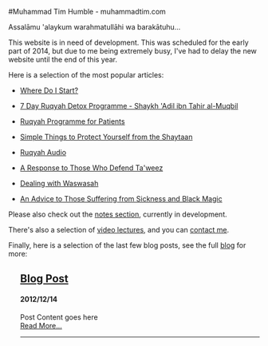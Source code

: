 [title: Muhammad Tim Humble - muhammadtim.com]:/
[menu: Home]:/
[menu-locgroup: primary]:/
[order: 1]:/

#Muhammad Tim Humble - muhammadtim.com

Assalāmu 'alaykum warahmatullāhi wa barakātuhu…

This website is in need of development. This was scheduled for the early part of 2014, but due to me being extremely busy, I've had to delay the new website until the end of this year.

Here is a selection of the most popular articles:

* [Where Do I Start?](/posts/where-do-i-start)

* [7 Day Ruqyah Detox Programme - Shaykh 'Adil ibn Tahir al-Muqbil](/7dayrd)

* [Ruqyah Programme for Patients](/programme)

* [Simple Things to Protect Yourself from the Shaytaan](/protectys)

* [Ruqyah Audio](/audio)

* [A Response to Those Who Defend Ta'weez](/taweez)

* [Dealing with Waswasah](/waswasah)

* [An Advice to Those Suffering from Sickness and Black Magic](/anadvice)

Please also check out the [notes section](http://notes.muhammadtim.com), currently in development.

There's also a selection of [video lectures](/video), and you can [contact me](/contact).

Finally, here is a selection of the last few blog posts, see the full [blog](/blog) for more:

<ul data-lift="blog.posts?max=3" style="list-style-type: none;">
    <li data-post="item">
        <h2><a data-post="link" href="#">Blog Post</a></h2>
        <h4><span data-post="date">2012/12/14</span></h4>
        <div data-post="shortcontent">Post Content goes here</div>
        <div data-post="more"><a href="#">Read More...</a></div>
				<hr/>
    </li>
</ul>
